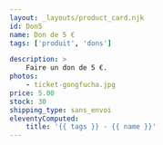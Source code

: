 ```yaml
---
layout: _layouts/product_card.njk
id: Don5
name: Don de 5 €
tags: ['produit', 'dons']

description: >
    Faire un don de 5 €.
photos:
    - ticket-gongfucha.jpg
price: 5.00
stock: 30
shipping_type: sans_envoi
eleventyComputed:
    title: '{{ tags }} - {{ name }}'
---
```

